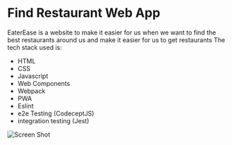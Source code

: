 # Find Restaurant Web App
EaterEase is a website to make it easier for us when we want to find the best restaurants around us and make it easier for us to get restaurants
The tech stack used is:
- HTML
- CSS
- Javascript
- Web Components
- Webpack
- PWA
- Eslint
- e2e Testing (CodeceptJS)
- integration testing (Jest)

![Screen Shot](https://github.com/aditiaprabowo3/eater-ease/blob/main/public/images/ss.png)
